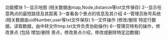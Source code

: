 功能模块
1--显示地图       (相关数据由map,Node,distance等txt文件保存)
2--显示任意两点的最短路径及其距离
3--查看各个景点的信息及其介绍
4--管理员账号系统 (相关数据由uidNumber,user等txt文件保存)
5--文件操作       (修改/删除 特定行数据，读取数据，由中转文件tmp.txt文件负责协助操作)
6--管理员特有的操作，修改景点 (包括 增加/删除 景点，修改景点介绍，修改或删除特定边数据)

